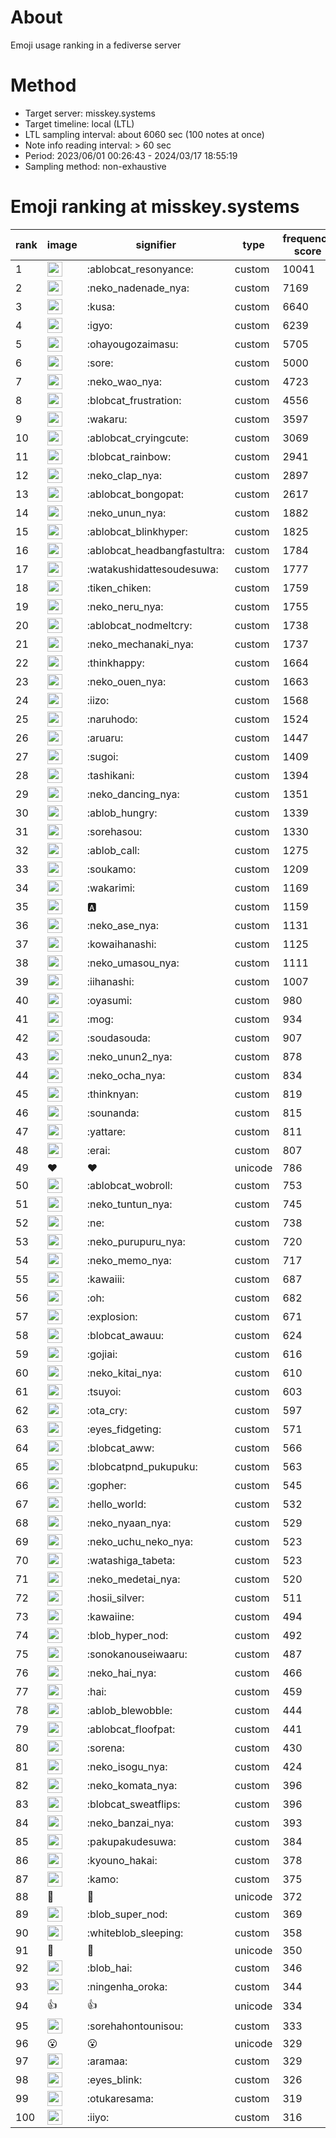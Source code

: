 # About
Emoji usage ranking in a fediverse server

# Method
- Target server: misskey.systems
- Target timeline: local (LTL)
- LTL sampling interval: about 6060 sec (100 notes at once)
- Note info reading interval: > 60 sec
- Period: 2023/06/01 00:26:43 - 2024/03/17 18:55:19 
- Sampling method: non-exhaustive

# Emoji ranking at misskey.systems

|rank|image|signifier|type|frequency score|
|----|----|----|----|----|
|1|<img height="24" src="https://misskey.systems/emoji/ablobcat_resonyance.webp">|:ablobcat_resonyance:|custom|10041|
|2|<img height="24" src="https://misskey.systems/emoji/neko_nadenade_nya.webp">|:neko_nadenade_nya:|custom|7169|
|3|<img height="24" src="https://misskey.systems/emoji/kusa.webp">|:kusa:|custom|6640|
|4|<img height="24" src="https://misskey.systems/emoji/igyo.webp">|:igyo:|custom|6239|
|5|<img height="24" src="https://misskey.systems/emoji/ohayougozaimasu.webp">|:ohayougozaimasu:|custom|5705|
|6|<img height="24" src="https://misskey.systems/emoji/sore.webp">|:sore:|custom|5000|
|7|<img height="24" src="https://misskey.systems/emoji/neko_wao_nya.webp">|:neko_wao_nya:|custom|4723|
|8|<img height="24" src="https://misskey.systems/emoji/blobcat_frustration.webp">|:blobcat_frustration:|custom|4556|
|9|<img height="24" src="https://misskey.systems/emoji/wakaru.webp">|:wakaru:|custom|3597|
|10|<img height="24" src="https://misskey.systems/emoji/ablobcat_cryingcute.webp">|:ablobcat_cryingcute:|custom|3069|
|11|<img height="24" src="https://misskey.systems/emoji/blobcat_rainbow.webp">|:blobcat_rainbow:|custom|2941|
|12|<img height="24" src="https://misskey.systems/emoji/neko_clap_nya.webp">|:neko_clap_nya:|custom|2897|
|13|<img height="24" src="https://misskey.systems/emoji/ablobcat_bongopat.webp">|:ablobcat_bongopat:|custom|2617|
|14|<img height="24" src="https://misskey.systems/emoji/neko_unun_nya.webp">|:neko_unun_nya:|custom|1882|
|15|<img height="24" src="https://misskey.systems/emoji/ablobcat_blinkhyper.webp">|:ablobcat_blinkhyper:|custom|1825|
|16|<img height="24" src="https://misskey.systems/emoji/ablobcat_headbangfastultra.webp">|:ablobcat_headbangfastultra:|custom|1784|
|17|<img height="24" src="https://misskey.systems/emoji/watakushidattesoudesuwa.webp">|:watakushidattesoudesuwa:|custom|1777|
|18|<img height="24" src="https://misskey.systems/emoji/tiken_chiken.webp">|:tiken_chiken:|custom|1759|
|19|<img height="24" src="https://misskey.systems/emoji/neko_neru_nya.webp">|:neko_neru_nya:|custom|1755|
|20|<img height="24" src="https://misskey.systems/emoji/ablobcat_nodmeltcry.webp">|:ablobcat_nodmeltcry:|custom|1738|
|21|<img height="24" src="https://misskey.systems/emoji/neko_mechanaki_nya.webp">|:neko_mechanaki_nya:|custom|1737|
|22|<img height="24" src="https://misskey.systems/emoji/thinkhappy.webp">|:thinkhappy:|custom|1664|
|23|<img height="24" src="https://misskey.systems/emoji/neko_ouen_nya.webp">|:neko_ouen_nya:|custom|1663|
|24|<img height="24" src="https://misskey.systems/emoji/iizo.webp">|:iizo:|custom|1568|
|25|<img height="24" src="https://misskey.systems/emoji/naruhodo.webp">|:naruhodo:|custom|1524|
|26|<img height="24" src="https://misskey.systems/emoji/aruaru.webp">|:aruaru:|custom|1447|
|27|<img height="24" src="https://misskey.systems/emoji/sugoi.webp">|:sugoi:|custom|1409|
|28|<img height="24" src="https://misskey.systems/emoji/tashikani.webp">|:tashikani:|custom|1394|
|29|<img height="24" src="https://misskey.systems/emoji/neko_dancing_nya.webp">|:neko_dancing_nya:|custom|1351|
|30|<img height="24" src="https://misskey.systems/emoji/ablob_hungry.webp">|:ablob_hungry:|custom|1339|
|31|<img height="24" src="https://misskey.systems/emoji/sorehasou.webp">|:sorehasou:|custom|1330|
|32|<img height="24" src="https://misskey.systems/emoji/ablob_call.webp">|:ablob_call:|custom|1275|
|33|<img height="24" src="https://misskey.systems/emoji/soukamo.webp">|:soukamo:|custom|1209|
|34|<img height="24" src="https://misskey.systems/emoji/wakarimi.webp">|:wakarimi:|custom|1169|
|35|<img height="24" src="https://misskey.systems/emoji/a.webp">|:a:|custom|1159|
|36|<img height="24" src="https://misskey.systems/emoji/neko_ase_nya.webp">|:neko_ase_nya:|custom|1131|
|37|<img height="24" src="https://misskey.systems/emoji/kowaihanashi.webp">|:kowaihanashi:|custom|1125|
|38|<img height="24" src="https://misskey.systems/emoji/neko_umasou_nya.webp">|:neko_umasou_nya:|custom|1111|
|39|<img height="24" src="https://misskey.systems/emoji/iihanashi.webp">|:iihanashi:|custom|1007|
|40|<img height="24" src="https://misskey.systems/emoji/oyasumi.webp">|:oyasumi:|custom|980|
|41|<img height="24" src="https://misskey.systems/emoji/mog.webp">|:mog:|custom|934|
|42|<img height="24" src="https://misskey.systems/emoji/soudasouda.webp">|:soudasouda:|custom|907|
|43|<img height="24" src="https://misskey.systems/emoji/neko_unun2_nya.webp">|:neko_unun2_nya:|custom|878|
|44|<img height="24" src="https://misskey.systems/emoji/neko_ocha_nya.webp">|:neko_ocha_nya:|custom|834|
|45|<img height="24" src="https://misskey.systems/emoji/thinknyan.webp">|:thinknyan:|custom|819|
|46|<img height="24" src="https://misskey.systems/emoji/sounanda.webp">|:sounanda:|custom|815|
|47|<img height="24" src="https://misskey.systems/emoji/yattare.webp">|:yattare:|custom|811|
|48|<img height="24" src="https://misskey.systems/emoji/erai.webp">|:erai:|custom|807|
|49|❤|❤|unicode|786|
|50|<img height="24" src="https://misskey.systems/emoji/ablobcat_wobroll.webp">|:ablobcat_wobroll:|custom|753|
|51|<img height="24" src="https://misskey.systems/emoji/neko_tuntun_nya.webp">|:neko_tuntun_nya:|custom|745|
|52|<img height="24" src="https://misskey.systems/emoji/ne.webp">|:ne:|custom|738|
|53|<img height="24" src="https://misskey.systems/emoji/neko_purupuru_nya.webp">|:neko_purupuru_nya:|custom|720|
|54|<img height="24" src="https://misskey.systems/emoji/neko_memo_nya.webp">|:neko_memo_nya:|custom|717|
|55|<img height="24" src="https://misskey.systems/emoji/kawaiii.webp">|:kawaiii:|custom|687|
|56|<img height="24" src="https://misskey.systems/emoji/oh.webp">|:oh:|custom|682|
|57|<img height="24" src="https://misskey.systems/emoji/explosion.webp">|:explosion:|custom|671|
|58|<img height="24" src="https://misskey.systems/emoji/blobcat_awauu.webp">|:blobcat_awauu:|custom|624|
|59|<img height="24" src="https://misskey.systems/emoji/gojiai.webp">|:gojiai:|custom|616|
|60|<img height="24" src="https://misskey.systems/emoji/neko_kitai_nya.webp">|:neko_kitai_nya:|custom|610|
|61|<img height="24" src="https://misskey.systems/emoji/tsuyoi.webp">|:tsuyoi:|custom|603|
|62|<img height="24" src="https://misskey.systems/emoji/ota_cry.webp">|:ota_cry:|custom|597|
|63|<img height="24" src="https://misskey.systems/emoji/eyes_fidgeting.webp">|:eyes_fidgeting:|custom|571|
|64|<img height="24" src="https://misskey.systems/emoji/blobcat_aww.webp">|:blobcat_aww:|custom|566|
|65|<img height="24" src="https://misskey.systems/emoji/blobcatpnd_pukupuku.webp">|:blobcatpnd_pukupuku:|custom|563|
|66|<img height="24" src="https://misskey.systems/emoji/gopher.webp">|:gopher:|custom|545|
|67|<img height="24" src="https://misskey.systems/emoji/hello_world.webp">|:hello_world:|custom|532|
|68|<img height="24" src="https://misskey.systems/emoji/neko_nyaan_nya.webp">|:neko_nyaan_nya:|custom|529|
|69|<img height="24" src="https://misskey.systems/emoji/neko_uchu_neko_nya.webp">|:neko_uchu_neko_nya:|custom|523|
|70|<img height="24" src="https://misskey.systems/emoji/watashiga_tabeta.webp">|:watashiga_tabeta:|custom|523|
|71|<img height="24" src="https://misskey.systems/emoji/neko_medetai_nya.webp">|:neko_medetai_nya:|custom|520|
|72|<img height="24" src="https://misskey.systems/emoji/hosii_silver.webp">|:hosii_silver:|custom|511|
|73|<img height="24" src="https://misskey.systems/emoji/kawaiine.webp">|:kawaiine:|custom|494|
|74|<img height="24" src="https://misskey.systems/emoji/blob_hyper_nod.webp">|:blob_hyper_nod:|custom|492|
|75|<img height="24" src="https://misskey.systems/emoji/sonokanouseiwaaru.webp">|:sonokanouseiwaaru:|custom|487|
|76|<img height="24" src="https://misskey.systems/emoji/neko_hai_nya.webp">|:neko_hai_nya:|custom|466|
|77|<img height="24" src="https://misskey.systems/emoji/hai.webp">|:hai:|custom|459|
|78|<img height="24" src="https://misskey.systems/emoji/ablob_blewobble.webp">|:ablob_blewobble:|custom|444|
|79|<img height="24" src="https://misskey.systems/emoji/ablobcat_floofpat.webp">|:ablobcat_floofpat:|custom|441|
|80|<img height="24" src="https://misskey.systems/emoji/sorena.webp">|:sorena:|custom|430|
|81|<img height="24" src="https://misskey.systems/emoji/neko_isogu_nya.webp">|:neko_isogu_nya:|custom|424|
|82|<img height="24" src="https://misskey.systems/emoji/neko_komata_nya.webp">|:neko_komata_nya:|custom|396|
|83|<img height="24" src="https://misskey.systems/emoji/blobcat_sweatflips.webp">|:blobcat_sweatflips:|custom|396|
|84|<img height="24" src="https://misskey.systems/emoji/neko_banzai_nya.webp">|:neko_banzai_nya:|custom|393|
|85|<img height="24" src="https://misskey.systems/emoji/pakupakudesuwa.webp">|:pakupakudesuwa:|custom|384|
|86|<img height="24" src="https://misskey.systems/emoji/kyouno_hakai.webp">|:kyouno_hakai:|custom|378|
|87|<img height="24" src="https://misskey.systems/emoji/kamo.webp">|:kamo:|custom|375|
|88|🎉|🎉|unicode|372|
|89|<img height="24" src="https://misskey.systems/emoji/blob_super_nod.webp">|:blob_super_nod:|custom|369|
|90|<img height="24" src="https://misskey.systems/emoji/whiteblob_sleeping.webp">|:whiteblob_sleeping:|custom|358|
|91|🍗|🍗|unicode|350|
|92|<img height="24" src="https://misskey.systems/emoji/blob_hai.webp">|:blob_hai:|custom|346|
|93|<img height="24" src="https://misskey.systems/emoji/ningenha_oroka.webp">|:ningenha_oroka:|custom|344|
|94|👍|👍|unicode|334|
|95|<img height="24" src="https://misskey.systems/emoji/sorehahontounisou.webp">|:sorehahontounisou:|custom|333|
|96|😮|😮|unicode|329|
|97|<img height="24" src="https://misskey.systems/emoji/aramaa.webp">|:aramaa:|custom|329|
|98|<img height="24" src="https://misskey.systems/emoji/eyes_blink.webp">|:eyes_blink:|custom|326|
|99|<img height="24" src="https://misskey.systems/emoji/otukaresama.webp">|:otukaresama:|custom|319|
|100|<img height="24" src="https://misskey.systems/emoji/iiyo.webp">|:iiyo:|custom|316|

